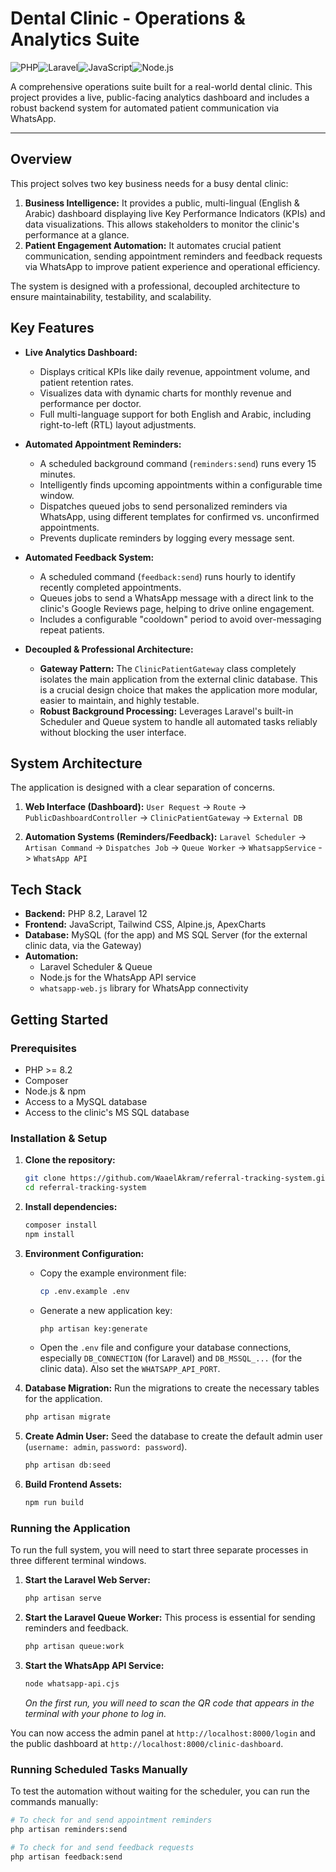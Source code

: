 # Dental Clinic - Operations & Analytics Suite

![PHP](https://img.shields.io/badge/PHP-777BB4?style=for-the-badge&logo=php&logoColor=white)![Laravel](https://img.shields.io/badge/Laravel-FF2D20?style=for-the-badge&logo=laravel&logoColor=white)![JavaScript](https://img.shields.io/badge/JavaScript-F7DF1E?style=for-the-badge&logo=javascript&logoColor=black)![Node.js](https://img.shields.io/badge/Node.js-339933?style=for-the-badge&logo=nodedotjs&logoColor=white)

A comprehensive operations suite built for a real-world dental clinic. This project provides a live, public-facing analytics dashboard and includes a robust backend system for automated patient communication via WhatsApp.

---



## Overview

This project solves two key business needs for a busy dental clinic:

1.  **Business Intelligence:** It provides a public, multi-lingual (English & Arabic) dashboard displaying live Key Performance Indicators (KPIs) and data visualizations. This allows stakeholders to monitor the clinic's performance at a glance.
2.  **Patient Engagement Automation:** It automates crucial patient communication, sending appointment reminders and feedback requests via WhatsApp to improve patient experience and operational efficiency.

The system is designed with a professional, decoupled architecture to ensure maintainability, testability, and scalability.

## Key Features

*   **Live Analytics Dashboard:**
    *   Displays critical KPIs like daily revenue, appointment volume, and patient retention rates.
    *   Visualizes data with dynamic charts for monthly revenue and performance per doctor.
    *   Full multi-language support for both English and Arabic, including right-to-left (RTL) layout adjustments.

*   **Automated Appointment Reminders:**
    *   A scheduled background command (`reminders:send`) runs every 15 minutes.
    *   Intelligently finds upcoming appointments within a configurable time window.
    *   Dispatches queued jobs to send personalized reminders via WhatsApp, using different templates for confirmed vs. unconfirmed appointments.
    *   Prevents duplicate reminders by logging every message sent.

*   **Automated Feedback System:**
    *   A scheduled command (`feedback:send`) runs hourly to identify recently completed appointments.
    *   Queues jobs to send a WhatsApp message with a direct link to the clinic's Google Reviews page, helping to drive online engagement.
    *   Includes a configurable "cooldown" period to avoid over-messaging repeat patients.

*   **Decoupled & Professional Architecture:**
    *   **Gateway Pattern:** The `ClinicPatientGateway` class completely isolates the main application from the external clinic database. This is a crucial design choice that makes the application more modular, easier to maintain, and highly testable.
    *   **Robust Background Processing:** Leverages Laravel's built-in Scheduler and Queue system to handle all automated tasks reliably without blocking the user interface.

## System Architecture

The application is designed with a clear separation of concerns.

1.  **Web Interface (Dashboard):**
    `User Request` -> `Route` -> `PublicDashboardController` -> `ClinicPatientGateway` -> `External DB`

2.  **Automation Systems (Reminders/Feedback):**
    `Laravel Scheduler` -> `Artisan Command` -> `Dispatches Job` -> `Queue Worker` -> `WhatsappService` -> `WhatsApp API`

## Tech Stack

*   **Backend:** PHP 8.2, Laravel 12
*   **Frontend:** JavaScript, Tailwind CSS, Alpine.js, ApexCharts
*   **Database:** MySQL (for the app) and MS SQL Server (for the external clinic data, via the Gateway)
*   **Automation:**
    *   Laravel Scheduler & Queue
    *   Node.js for the WhatsApp API service
    *   `whatsapp-web.js` library for WhatsApp connectivity

## Getting Started

### Prerequisites

*   PHP >= 8.2
*   Composer
*   Node.js & npm
*   Access to a MySQL database
*   Access to the clinic's MS SQL database

### Installation & Setup

1.  **Clone the repository:**
    ```bash
    git clone https://github.com/WaaelAkram/referral-tracking-system.git
    cd referral-tracking-system
    ```

2.  **Install dependencies:**
    ```bash
    composer install
    npm install
    ```

3.  **Environment Configuration:**
    *   Copy the example environment file:
        ```bash
        cp .env.example .env
        ```
    *   Generate a new application key:
        ```bash
        php artisan key:generate
        ```
    *   Open the `.env` file and configure your database connections, especially `DB_CONNECTION` (for Laravel) and `DB_MSSQL_...` (for the clinic data). Also set the `WHATSAPP_API_PORT`.

4.  **Database Migration:**
    Run the migrations to create the necessary tables for the application.
    ```bash
    php artisan migrate
    ```

5.  **Create Admin User:**
    Seed the database to create the default admin user (`username: admin`, `password: password`).
    ```bash
    php artisan db:seed
    ```

6.  **Build Frontend Assets:**
    ```bash
    npm run build
    ```

### Running the Application

To run the full system, you will need to start three separate processes in three different terminal windows.

1.  **Start the Laravel Web Server:**
    ```bash
    php artisan serve
    ```

2.  **Start the Laravel Queue Worker:**
    This process is essential for sending reminders and feedback.
    ```bash
    php artisan queue:work
    ```

3.  **Start the WhatsApp API Service:**
    ```bash
    node whatsapp-api.cjs
    ```
    *On the first run, you will need to scan the QR code that appears in the terminal with your phone to log in.*

You can now access the admin panel at `http://localhost:8000/login` and the public dashboard at `http://localhost:8000/clinic-dashboard`.

### Running Scheduled Tasks Manually

To test the automation without waiting for the scheduler, you can run the commands manually:
```bash
# To check for and send appointment reminders
php artisan reminders:send

# To check for and send feedback requests
php artisan feedback:send